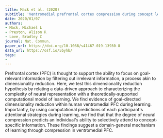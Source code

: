```yaml
---
title: Mack et al. (2020)
subtitle: 'Ventromedial prefrontal cortex compression during concept learning'
date: 2020/01/07
authors:
- Mack, Michael L
- Preston, Alison R
- Love, Bradley C
journal: Nat. Commun.
paper_url: https://doi.org/10.1038/s41467-019-13930-8
data_url: https://osf.io/5byhb/
tags:
- 
---
```


Prefrontal cortex (PFC) is thought to support the ability to focus on goal-relevant information by filtering out irrelevant information, a process akin to dimensionality reduction. Here, we test this dimensionality reduction hypothesis by relating a data-driven approach to characterizing the complexity of neural representation with a theoretically-supported computational model of learning. We find evidence of goal-directed dimensionality reduction within human ventromedial PFC during learning. Importantly, by using computational predictions of each participant's attentional strategies during learning, we find that that the degree of neural compression predicts an individual's ability to selectively attend to concept-specific information. These findings suggest a domain-general mechanism of learning through compression in ventromedial PFC.
